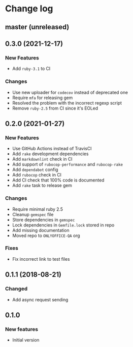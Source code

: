 # Change log

## master (unreleased)

## 0.3.0 (2021-12-17)

### New Features

* Add `ruby-3.1` to CI

### Changes

* Use new uploader for `codecov` instead of deprecated one
* Require `mfa` for releasing gem
* Resolved the problem with the incorrect regexp script
* Remove `ruby-2.5` from CI since it's EOLed

## 0.2.0 (2021-01-27)

### New Features

* Use GitHub Actions instead of TravisCI
* Add `rake` development dependencies
* Add `markdownlint` check in CI
* Add support of `rubocop-performance` and `rubocop-rake`
* Add `dependabot` config
* Add `rubocop` check in CI
* Add CI check that 100% code is documented
* Add `rake` task to release gem

### Changes

* Require minimal ruby 2.5
* Cleanup `gemspec` file
* Store dependencies in `gemspec`
* Lock dependencies in `Gemfile.lock` stored in repo
* Add missing documentation
* Moved repo to `ONLYOFFICE-QA` org

### Fixes

* Fix incorrect link to test files

## 0.1.1 (2018-08-21)

### Changed

* Add async request sending

## 0.1.0

### New features

* Initial version
